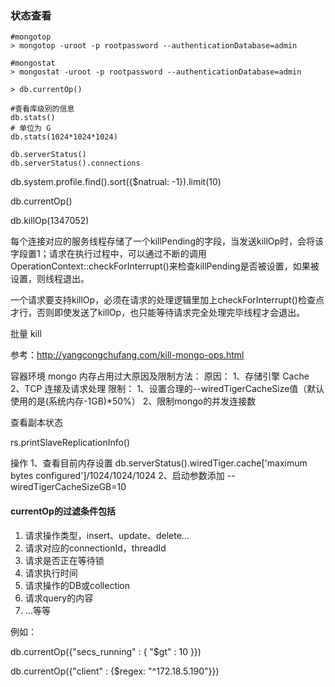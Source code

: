 ### 状态查看

```
#mongotop
> mongotop -uroot -p rootpassword --authenticationDatabase=admin

#mongostat
> mongostat -uroot -p rootpassword --authenticationDatabase=admin

> db.currentOp() 

#查看库级别的信息
db.stats()
# 单位为 G
db.stats(1024*1024*1024) 

db.serverStatus()
db.serverStatus().connections

```



db.system.profile.find().sort({$natrual: -1}).limit(10)

db.currentOp()

db.killOp(1347052)

每个连接对应的服务线程存储了一个killPending的字段，当发送killOp时，会将该字段置1；请求在执行过程中，可以通过不断的调用OperationContext::checkForInterrupt()来检查killPending是否被设置，如果被设置，则线程退出。

一个请求要支持killOp，必须在请求的处理逻辑里加上checkForInterrupt()检查点才行，否则即使发送了killOp，也只能等待请求完全处理完毕线程才会退出。

批量 kill

参考：http://yangcongchufang.com/kill-mongo-ops.html

容器环境 mongo 内存占用过大原因及限制方法：
原因：
1、存储引擎 Cache
2、TCP 连接及请求处理
限制：
1、设置合理的--wiredTigerCacheSize值（默认使用的是(系统内存-1GB)*50%）
2、限制mongo的并发连接数

查看副本状态

rs.printSlaveReplicationInfo()



操作
1、查看目前内存设置
db.serverStatus().wiredTiger.cache['maximum bytes configured']/1024/1024/1024
2、启动参数添加 --wiredTigerCacheSizeGB=10



#### currentOp的过滤条件包括

1. 请求操作类型，insert、update、delete…
2. 请求对应的connectionId，threadId
3. 请求是否正在等待锁
4. 请求执行时间
5. 请求操作的DB或collection
6. 请求query的内容
7. …等等

例如：

db.currentOp({"secs_running" : { "$gt" : 10 }})

db.currentOp({"client" : {$regex: "^172.18.5.190"}})

